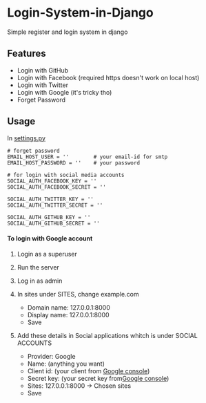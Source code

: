 # Login-System-in-Django
Simple register and login system in django


## Features

* Login with GitHub
* Login with Facebook (required https doesn't work on local host)
* Login with Twitter
* Login with Google (it's tricky tho)
* Forget Password

## Usage

In [settings.py](loginsystem/settings.py)

```
# forget password
EMAIL_HOST_USER = ''        # your email-id for smtp
EMAIL_HOST_PASSWORD = ''    # your password
```

```
# for login with social media accounts
SOCIAL_AUTH_FACEBOOK_KEY = ''
SOCIAL_AUTH_FACEBOOK_SECRET = ''

SOCIAL_AUTH_TWITTER_KEY = ''
SOCIAL_AUTH_TWITTER_SECRET = ''

SOCIAL_AUTH_GITHUB_KEY = ''
SOCIAL_AUTH_GITHUB_SECRET = ''
```

#### To login with Google account

1. Login as a superuser

2. Run the server

3. Log in as admin

4. In sites under SITES, change example.com
    -   Domain name:    127.0.0.1:8000
    -   Display name:   127.0.0.1:8000
    -   Save

5. Add these details in Social applications whitch is under SOCIAL ACCOUNTS
    -   Provider:   Google
    -   Name:       (anything you want)
    -   Client id:  (your client from [Google console](https://console.cloud.google.com))
    -   Secret key: (your secret key from[Google console](https://console.cloud.google.com))
    -   Sites: 127.0.0.1:8000 -> Chosen sites
    -   Save

